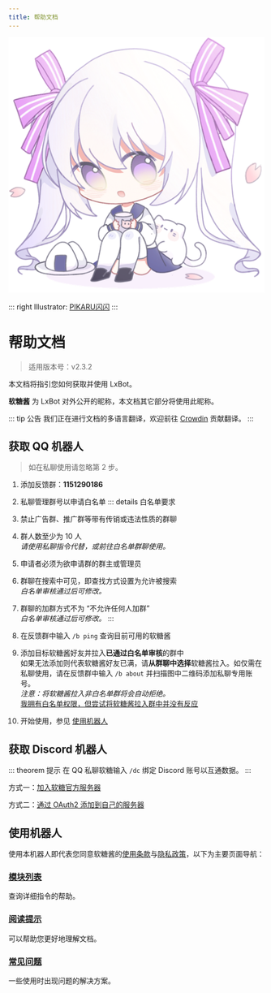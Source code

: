 ```yaml
---
title: 帮助文档
---
```


<img src="./logo.png" alt="logo" class="main-logo">
<style>
.custom-block.right>p:nth-child(1) {
	margin: 0;
}
</style>

::: right
Illustrator: [PIKARU闪闪](https://bcy.net/u/104986737835)
:::

# 帮助文档
> 适用版本号：v2.3.2

本文档将指引您如何获取并使用 LxBot。

**软糖酱** 为 LxBot 对外公开的昵称，本文档其它部分将使用此昵称。

::: tip 公告
我们正在进行文档的多语言翻译，欢迎前往 [Crowdin](https://crwd.in/lxbot/) 贡献翻译。
:::

## 获取 QQ 机器人
> 如在私聊使用请忽略第 2 步。
1. 添加反馈群：**1151290186**
2. 私聊管理群号以申请白名单
::: details 白名单要求
1. 禁止广告群、推广群等带有传销或违法性质的群聊
2. 群人数至少为 10 人
   <br>*请使用私聊指令代替，或前往白名单群聊使用。*
3. 申请者必须为欲申请群的群主或管理员
4. 群聊在搜索中可见，即查找方式设置为允许被搜索
   <br>*白名单审核通过后可修改。*
5. 群聊的加群方式不为 “不允许任何人加群”
   <br>*白名单审核通过后可修改。*
:::

3. 在反馈群中输入 `/b ping` 查询目前可用的软糖酱
4. 添加目标软糖酱好友并拉入**已通过白名单审核**的群中
   <br>如果无法添加则代表软糖酱好友已满，请**从群聊中选择**软糖酱拉入。如仅需在私聊使用，请在反馈群中输入 `/b about` 并扫描图中二维码添加私聊专用账号。
   <br>*注意：将软糖酱拉入非白名单群将会自动拒绝。*
   <br>[我拥有白名单权限，但尝试将软糖酱拉入群中并没有反应](/faq/#我拥有白名单权限，但尝试将软糖酱拉入群中并没有反应)
5. 开始使用，参见 [使用机器人](#使用机器人)

## 获取 Discord 机器人
::: theorem 提示
在 QQ 私聊软糖输入 `/dc` 绑定 Discord 账号以互通数据。
:::

方式一：[加入软糖官方服务器](https://discord.gg/YVXA6jpJkF)

方式二：[通过 OAuth2 添加到自己的服务器](https://discord.com/oauth2/authorize?client_id=815104216372346881&permissions=3590208&scope=bot)

## 使用机器人
使用本机器人即代表您同意软糖酱的[使用条款](/terms-of-use/)与[隐私政策](/privacy-policy/)，以下为主要页面导航：

### [模块列表](/module/)
查询详细指令的帮助。

### [阅读提示](/tips/)
可以帮助您更好地理解文档。

### [常见问题](/faq/)
一些使用时出现问题的解决方案。